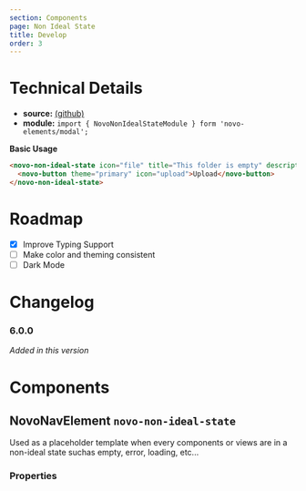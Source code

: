 ```yaml
---
section: Components
page: Non Ideal State
title: Develop
order: 3
---
```


# Technical Details

- **source:** [(github)](https://github.com/bullhorn/novo-elements/blob/master/projects/elements/components/non-ideal-state)
- **module:** `import { NovoNonIdealStateModule } form 'novo-elements/modal';`

**Basic Usage**

```html
<novo-non-ideal-state icon="file" title="This folder is empty" description="Upload a new file to populate the folder.">
  <novo-button theme="primary" icon="upload">Upload</novo-button>
</novo-non-ideal-state>
```

# Roadmap

- [x] Improve Typing Support
- [ ] Make color and theming consistent
- [ ] Dark Mode

# Changelog

### 6.0.0

_Added in this version_

# Components

## NovoNavElement `novo-non-ideal-state`

Used as a placeholder template when every components or views are in a non-ideal state suchas empty, error, loading, etc...

### Properties

<props-table component="NonIdealStateElement"></props-table>
